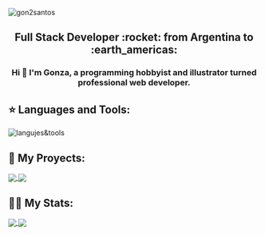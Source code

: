 ![gon2santos](https://github.com/gon2santos/gon2santos/blob/main/assets/header_vid_1225x525_dithering_20fps.gif)

<h2 align="center">
Full Stack Developer :rocket: from Argentina to :earth_americas:
</h2>

<h3 align="center">Hi 👋 I'm Gonza, a programming hobbyist and illustrator turned professional web developer.</h3>

## :star: Languages and Tools:
![langujes&tools](https://user-images.githubusercontent.com/76783198/182465347-06d45139-1931-4a88-b81a-a6861070c02a.svg)


## :pushpin: My Proyects:

<a href="https://github.com/gon2santos/Barbershop-e-commerce">
  <img align="center" src="https://github-readme-stats.vercel.app/api/pin/?username=gon2santos&repo=Barbershop-e-commerce&theme=dracula" />
</a>
<a href="https://github.com/gon2santos/The-Foods-App">
  <img align="center" src="https://github-readme-stats.vercel.app/api/pin/?username=gon2santos&repo=The-Foods-App&theme=dracula" />
</a>

## 👨‍💻 My Stats:

<a href="https://github.com/gon2santos">
  <img align="center" src="https://github-readme-stats.vercel.app/api/top-langs/?username=gon2santos&layout=compact&theme=dracula" />
</a>
<a href="https://github.com/gon2santos">
  <img align="center" src="https://github-readme-stats.vercel.app/api?username=gon2santos&show_icons=true&theme=dracula" />
</a>
